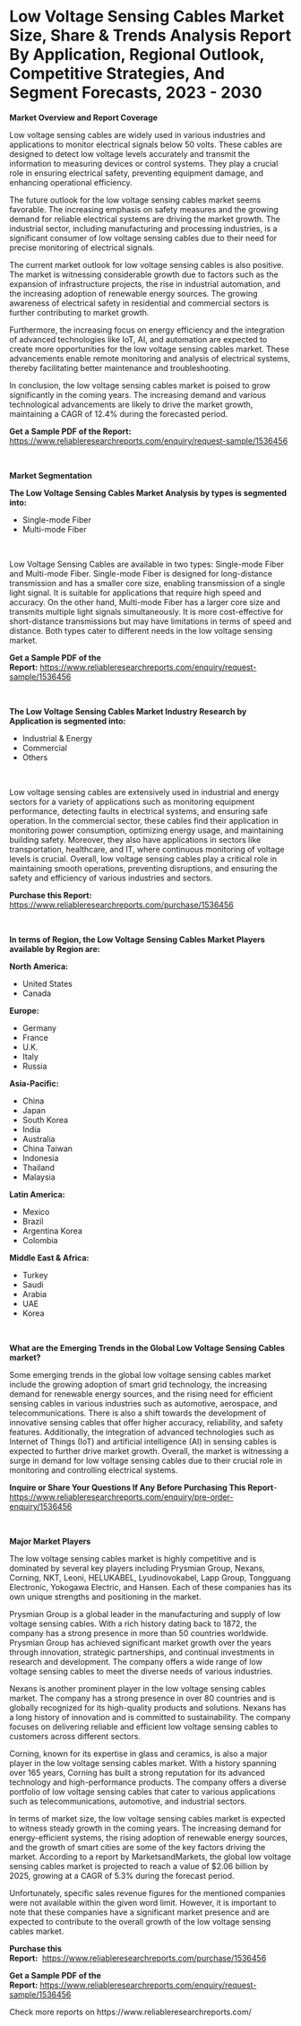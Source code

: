 <p><h1>Low Voltage Sensing Cables Market Size, Share & Trends Analysis Report By Application, Regional Outlook, Competitive Strategies, And Segment Forecasts, 2023 - 2030</h1></p><p><strong>Market Overview and Report Coverage</strong></p>
<p><p>Low voltage sensing cables are widely used in various industries and applications to monitor electrical signals below 50 volts. These cables are designed to detect low voltage levels accurately and transmit the information to measuring devices or control systems. They play a crucial role in ensuring electrical safety, preventing equipment damage, and enhancing operational efficiency.</p><p>The future outlook for the low voltage sensing cables market seems favorable. The increasing emphasis on safety measures and the growing demand for reliable electrical systems are driving the market growth. The industrial sector, including manufacturing and processing industries, is a significant consumer of low voltage sensing cables due to their need for precise monitoring of electrical signals.</p><p>The current market outlook for low voltage sensing cables is also positive. The market is witnessing considerable growth due to factors such as the expansion of infrastructure projects, the rise in industrial automation, and the increasing adoption of renewable energy sources. The growing awareness of electrical safety in residential and commercial sectors is further contributing to market growth.</p><p>Furthermore, the increasing focus on energy efficiency and the integration of advanced technologies like IoT, AI, and automation are expected to create more opportunities for the low voltage sensing cables market. These advancements enable remote monitoring and analysis of electrical systems, thereby facilitating better maintenance and troubleshooting.</p><p>In conclusion, the low voltage sensing cables market is poised to grow significantly in the coming years. The increasing demand and various technological advancements are likely to drive the market growth, maintaining a CAGR of 12.4% during the forecasted period.</p></p>
<p><strong>Get a Sample PDF of the Report:</strong> <a href="https://www.reliableresearchreports.com/enquiry/request-sample/1536456">https://www.reliableresearchreports.com/enquiry/request-sample/1536456</a></p>
<p>&nbsp;</p>
<p><strong>Market Segmentation</strong></p>
<p><strong>The Low Voltage Sensing Cables Market Analysis by types is segmented into:</strong></p>
<p><ul><li>Single-mode Fiber</li><li>Multi-mode Fiber</li></ul></p>
<p>&nbsp;</p>
<p><p>Low Voltage Sensing Cables are available in two types: Single-mode Fiber and Multi-mode Fiber. Single-mode Fiber is designed for long-distance transmission and has a smaller core size, enabling transmission of a single light signal. It is suitable for applications that require high speed and accuracy. On the other hand, Multi-mode Fiber has a larger core size and transmits multiple light signals simultaneously. It is more cost-effective for short-distance transmissions but may have limitations in terms of speed and distance. Both types cater to different needs in the low voltage sensing market.</p></p>
<p><strong>Get a Sample PDF of the Report:</strong>&nbsp;<a href="https://www.reliableresearchreports.com/enquiry/request-sample/1536456">https://www.reliableresearchreports.com/enquiry/request-sample/1536456</a></p>
<p>&nbsp;</p>
<p><strong>The Low Voltage Sensing Cables Market Industry Research by Application is segmented into:</strong></p>
<p><ul><li>Industrial & Energy</li><li>Commercial</li><li>Others</li></ul></p>
<p>&nbsp;</p>
<p><p>Low voltage sensing cables are extensively used in industrial and energy sectors for a variety of applications such as monitoring equipment performance, detecting faults in electrical systems, and ensuring safe operation. In the commercial sector, these cables find their application in monitoring power consumption, optimizing energy usage, and maintaining building safety. Moreover, they also have applications in sectors like transportation, healthcare, and IT, where continuous monitoring of voltage levels is crucial. Overall, low voltage sensing cables play a critical role in maintaining smooth operations, preventing disruptions, and ensuring the safety and efficiency of various industries and sectors.</p></p>
<p><strong>Purchase this Report:</strong>&nbsp; <a href="https://www.reliableresearchreports.com/purchase/1536456">https://www.reliableresearchreports.com/purchase/1536456</a></p>
<p>&nbsp;</p>
<p><strong>In terms of Region, the Low Voltage Sensing Cables Market Players available by Region are:</strong></p>
<p>
    <p> <strong> North America: </strong>
        <ul>
            <li>United States</li>
            <li>Canada</li>
        </ul>
        </p> 
    <p> <strong> Europe: </strong>
        <ul>
            <li>Germany</li>
            <li>France</li>
            <li>U.K.</li>
            <li>Italy</li>
            <li>Russia</li>
        </ul>
        </p> 
    <p> <strong> Asia-Pacific: </strong>
        <ul>
            <li>China</li>
            <li>Japan</li>
            <li>South Korea</li>
            <li>India</li>
            <li>Australia</li>
            <li>China Taiwan</li>
            <li>Indonesia</li>
            <li>Thailand</li>
            <li>Malaysia</li>
        </ul>
        </p> 
    <p> <strong> Latin America: </strong>
        <ul>
            <li>Mexico</li>
            <li>Brazil</li>
            <li>Argentina Korea</li>
            <li>Colombia</li>
        </ul>
        </p> 
    <p> <strong> Middle East & Africa: </strong>
        <ul>
            <li>Turkey</li>
            <li>Saudi</li>
            <li>Arabia</li>
            <li>UAE</li>
            <li>Korea</li>
        </ul>
    </p>
    </p>
<p>&nbsp;</p>
<p><strong>What are the Emerging Trends in the Global Low Voltage Sensing Cables market?</strong></p>
<p><p>Some emerging trends in the global low voltage sensing cables market include the growing adoption of smart grid technology, the increasing demand for renewable energy sources, and the rising need for efficient sensing cables in various industries such as automotive, aerospace, and telecommunications. There is also a shift towards the development of innovative sensing cables that offer higher accuracy, reliability, and safety features. Additionally, the integration of advanced technologies such as Internet of Things (IoT) and artificial intelligence (AI) in sensing cables is expected to further drive market growth. Overall, the market is witnessing a surge in demand for low voltage sensing cables due to their crucial role in monitoring and controlling electrical systems.</p></p>
<p><strong>Inquire or Share Your Questions If Any Before Purchasing This Report</strong>- <a href="https://www.reliableresearchreports.com/enquiry/pre-order-enquiry/1536456">https://www.reliableresearchreports.com/enquiry/pre-order-enquiry/1536456</a></p>
<p>&nbsp;</p>
<p><strong>Major Market Players</strong></p>
<p><p>The low voltage sensing cables market is highly competitive and is dominated by several key players including Prysmian Group, Nexans, Corning, NKT, Leoni, HELUKABEL, Lyudinovokabel, Lapp Group, Tongguang Electronic, Yokogawa Electric, and Hansen. Each of these companies has its own unique strengths and positioning in the market.</p><p>Prysmian Group is a global leader in the manufacturing and supply of low voltage sensing cables. With a rich history dating back to 1872, the company has a strong presence in more than 50 countries worldwide. Prysmian Group has achieved significant market growth over the years through innovation, strategic partnerships, and continual investments in research and development. The company offers a wide range of low voltage sensing cables to meet the diverse needs of various industries.</p><p>Nexans is another prominent player in the low voltage sensing cables market. The company has a strong presence in over 80 countries and is globally recognized for its high-quality products and solutions. Nexans has a long history of innovation and is committed to sustainability. The company focuses on delivering reliable and efficient low voltage sensing cables to customers across different sectors.</p><p>Corning, known for its expertise in glass and ceramics, is also a major player in the low voltage sensing cables market. With a history spanning over 165 years, Corning has built a strong reputation for its advanced technology and high-performance products. The company offers a diverse portfolio of low voltage sensing cables that cater to various applications such as telecommunications, automotive, and industrial sectors.</p><p>In terms of market size, the low voltage sensing cables market is expected to witness steady growth in the coming years. The increasing demand for energy-efficient systems, the rising adoption of renewable energy sources, and the growth of smart cities are some of the key factors driving the market. According to a report by MarketsandMarkets, the global low voltage sensing cables market is projected to reach a value of $2.06 billion by 2025, growing at a CAGR of 5.3% during the forecast period.</p><p>Unfortunately, specific sales revenue figures for the mentioned companies were not available within the given word limit. However, it is important to note that these companies have a significant market presence and are expected to contribute to the overall growth of the low voltage sensing cables market.</p></p>
<p><strong>Purchase this Report:</strong>&nbsp;&nbsp;<a href="https://www.reliableresearchreports.com/purchase/1536456">https://www.reliableresearchreports.com/purchase/1536456</a></p>
<p></p>
<p><strong>Get a Sample PDF of the Report:</strong>&nbsp;<a href="https://www.reliableresearchreports.com/enquiry/request-sample/1536456">https://www.reliableresearchreports.com/enquiry/request-sample/1536456</a></p>
<p>Check more reports on https://www.reliableresearchreports.com/</p>